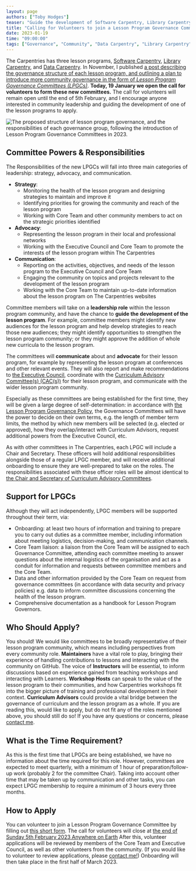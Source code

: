 ```yaml
---
layout: page
authors: ["Toby Hodges"]
teaser: "Guide the development of Software Carpentry, Library Carpentry, or Data Carpentry"
title: "Calling for Volunteers to join a Lesson Program Governance Committee"
date: 2023-01-19
time: "09:00:00"
tags: ["Governance", "Community", "Data Carpentry", "Library Carpentry", "Software Carpentry"]
---
```


The Carpentries has three lesson programs, [Software Carpentry][swc], [Library Carpentry][lc], and [Data Carpentry][dc].
In November, I published [a post describing the governance structure of each lesson program, and outlining a plan to 
introduce more community governance in the form of _Lesson Program Governance Committees (LPGCs)_][lpgc-planning-post]. 
**Today, 19 January we open the call for volunteers to form these new committees.**
The call for volunteers will remain open until the end of 5th February, and I encourage anyone interested in community 
leadership and guiding the development of one of the lesson programs to apply.

![The proposed structure of lesson program governance, and the responsibilities of each governance group, following the 
introduction of Lesson Program Governance Committees in 
2023.](https://codimd.carpentries.org/uploads/upload_4fc77ba3d630790beb4977cc1aac30e5.png)

## Committee Powers & Responsibilities
The Responsibilities of the new LPGCs will fall into three main categories of leadership: strategy, advocacy, and 
communication.

* **Strategy**:
    * Monitoring the health of the lesson program and designing strategies to maintain and improve it
    * Identifying priorities for growing the community and reach of the lesson program
    * Working with Core Team and other community members to act on the strategic priorities identified
* **Advocacy**:
    * Representing the lesson program in their local and professional networks
    * Working with the Executive Council and Core Team to promote the interests of the lesson program within The Carpentries
* **Communication**:
    * Reporting on the activities, objectives, and needs of the lesson program to the Executive Council and Core Team
    * Engaging the community on topics and projects relevant to the development of the lesson program
    * Working with the Core Team to maintain up-to-date information about the lesson program on The Carpentries websites

Committee members will take on a **leadership role** within the lesson program community, and have the chance to **guide the 
development of the lesson program**. For example, committee members might identify new audiences for the lesson program and 
help develop strategies to reach those new audiences; they might identify opportunities to strengthen the lesson program 
community; or they might approve the addition of whole new curricula to the lesson program.

The committees will **communicate** about and **advocate** for their lesson program, for example by representing the lesson 
program at conferences and other relevant events. They will also report and make recommendations to [the Executive 
Council][exco], coordinate with the [Curriculum Advisory Committee(s) (CAC(s))][cac] for their lesson program, and 
communicate with the wider lesson program community.

Especially as these committees are being established for the first time, they will be given a large degree of 
self-determination: in accordance with [the Lesson Program Governance Policy][lp-policy], the Governance Committees will 
have the power to decide on their own terms, e.g. the length of member term limits, the method by which new members will be 
selected (e.g. elected or approved), how they overlap/interact with Curriculum Advisors, request additional powers from the 
Executive Council, etc.

As with other committees in The Carpentries, each LPGC will include a Chair and Secretary. These officers will hold 
additional responsibilities alongside those of a regular LPGC member, and will receive additional onboarding to ensure they 
are well-prepared to take on the roles. The responsibilities associated with these officer roles will be almost identical to 
[the Chair and Secretary of Curriculum Advisory Committees][cac-officers].

## Support for LPGCs
Although they will act independently, LPGC members will be supported throughout their term, via:

- Onboarding: at least two hours of information and training to prepare you to carry out duties as a committee member, 
including information about meeting logistics, decision-making, and communication channels.
- Core Team liaison: a liaison from the Core Team will be assigned to each Governance Committee, attending each committee 
meeting to answer questions about the internal logistics of the organisation and act as a conduit for information and 
requests between committee members and the Core Team.
- Data and other information provided by the Core Team on request from governance committees (in accordance with data 
security and privacy policies) e.g. data to inform committee discussions concerning the health of the lesson program.
- Comprehensive documentation as a handbook for Lesson Program Governors.

## Who Should Apply?
You should!
We would like committees to be broadly representative of their lesson program community, which means including perspectives 
from every community role. 
**Maintainers** have a vital role to play, bringing their experience of handling contributions to lessons and interacting 
with the community on GitHub. 
The voice of **Instructors** will be essential, to inform discussions based on experience gained from teaching workshops and 
interacting with Learners. 
**Workshop Hosts** can speak to the value of the lesson program to their communities, and how Carpentries workshops fit into 
the bigger picture of training and professional development in their context. 
**Curriculum Advisors** could provide a vital bridge between the governance of curriculum and the lesson program as a whole.
If you are reading this, would like to apply, but do not fit any of the roles mentioned above, you should still do so! If 
you have any questions or concerns, please [contact me](mailto:tobyhodges@carpentries.org).

## What is the Time Requirement?
As this is the first time that LPGCs are being established, we have no information about the time required for this role. 
However, committees are expected to meet quarterly, with a minimum of 1 hour of preparation/follow-up work (probably 2 for 
the committee Chair).
Taking into account other time that may be taken up by communication and other tasks, you can expect LPGC membership to 
require a minimum of 3 hours every three months.

## How to Apply
You can volunteer to join a Lesson Program Governance Committee by filling out [this short form][volunteer-application].
The call for volunteers will close at [the end of Sunday 5th February 2023 Anywhere on Earth][closing-date]
After this, volunteer applications will be reviewed by members of the Core Team and Executive Council, as well as other 
volunteers from the community.
(If you would like to volunteer to review applications, please [contact me!](mailto:tobyhodges@carpentries.org))
Onboarding will then take place in the first half of March 2023.

[cac]: https://carpentries.org/curriculum-advisors/
[cac-officers]: https://docs.carpentries.org/topic_folders/lesson_development/curriculum_advisory_committees.html#roles-and-responsibilities
[closing-date]: https://www.timeanddate.com/worldclock/fixedtime.html?msg=LPGC+Call+for+Volunteers+2023+Closes&iso=20230205T2359&p1=3926
[dc]: https://datacarpentry.org/
[exco]: https://carpentries.org/governance/
[lc]: https://librarycarpentry.org/
[lp-policy]: https://docs.carpentries.org/topic_folders/governance/lesson-program-policy.html#lesson-program-governance-policy
[lpgc-planning-post]: https://carpentries.org/blog/2022/11/lesson-program-governance/
[swc]: https://software-carpentry.org/
[volunteer-application]: https://docs.google.com/forms/d/e/1FAIpQLSeTbhWoL8WAL8poIs9KKQ3SwzSLy7s1n7P4uBgzyoFzxn3y6A/viewform?usp=sf_link

